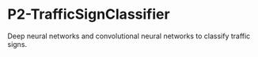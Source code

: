 # P2-TrafficSignClassifier
Deep neural networks and convolutional neural networks to classify traffic signs.
